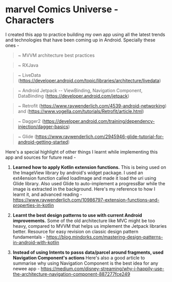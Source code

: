# marvel Comics Universe - Characters
I created this app to practice building my own app using all the latest trends and technologies that have been coming up in Android. Specially these ones - 

  > ~ MVVM architecture best practices
  
  > ~ RXJava
  
  > ~ LiveData (https://developer.android.com/topic/libraries/architecture/livedata)
  
  > ~ Android Jetpack -- ViewBinding, Navigation Component, DataBinding (https://developer.android.com/jetpack)
  
  > ~ Retrofit (https://www.raywenderlich.com/4539-android-networking) and (https://www.vogella.com/tutorials/Retrofit/article.html)
  
  > ~ Dagger2  (https://developer.android.com/training/dependency-injection/dagger-basics)
  
  > ~ Glide (https://www.raywenderlich.com/2945946-glide-tutorial-for-android-getting-started)

Here's a special highlight of other things I learnt while implementing this app and sources for future read - 

1. <b>Learned how to apply Kotlin extension functions.</b> This is being used on the ImageView library by android's widget package. I used an ext4ension function called loadImage and made it load the uri using Glide library. Also used Glide to auto-implement a progressBar while the image is extracted in the background.  Here's my reference to how I learnt it, and advanced reading - 
https://www.raywenderlich.com/10986797-extension-functions-and-properties-in-kotlin 

2. <b>Learnt the best design patterns to use with current Android improvements.</b> Some of the old architecture like MVC might be too heavy, compared to MVVM that helps us implement the Jetpack libraries better. Resource for easy revision on classic design pattern fundamentals - https://blog.mindorks.com/mastering-design-patterns-in-android-with-kotlin 

3. <b>Instead of using Intents to passs data/parcel around fragments, used Navigation Component's actions </b> Here's also a good article to summarise why using Navigation Component is the best idea for any newee app - https://medium.com/disney-streaming/why-i-happily-use-the-architecture-navigation-component-887277fce249 

